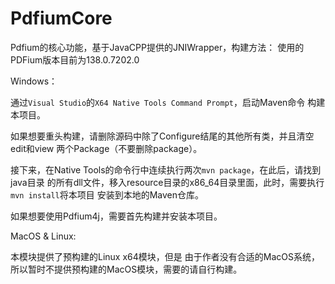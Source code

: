 # PdfiumCore

Pdfium的核心功能，基于JavaCPP提供的JNIWrapper，构建方法：
使用的PDFium版本目前为138.0.7202.0

Windows：

通过`Visual Studio`的`X64 Native Tools Command Prompt`，启动Maven命令
构建本项目。

如果想要重头构建，请删除源码中除了Configure结尾的其他所有类，并且清空edit和view
两个Package（不要删除package）。

接下来，在Native Tools的命令行中连续执行两次`mvn package`，在此后，请找到java目录
的所有dll文件，移入resource目录的x86_64目录里面，此时，需要执行`mvn install`将本项目
安装到本地的Maven仓库。

如果想要使用Pdfium4j，需要首先构建并安装本项目。

MacOS & Linux:

本模块提供了预构建的Linux x64模块，但是 由于作者没有合适的MacOS系统，
所以暂时不提供预构建的MacOS模块，需要的请自行构建。
